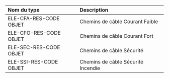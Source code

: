 **Nom du type**|**Description**
:--- | :---
ELE-CFA-RES-CODE OBJET|Chemins de câble Courant Faible
ELE-CFO-RES-CODE OBJET|Chemins de câble Courant Fort
ELE-SEC-RES-CODE OBJET|Chemins de câble Sécurité
ELE-SSI-RES-CODE OBJET|Chemins de câble Sécurité Incendie
